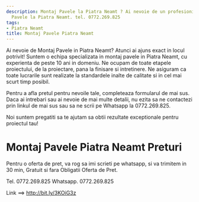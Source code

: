 ```yaml
---
description: Montaj Pavele la Piatra Neamt ? Ai nevoie de un profesionist in Montaj
  Pavele la Piatra Neamt. tel. 0772.269.825
tags:
- Piatra Neamt
title: Montaj Pavele Piatra Neamt
---
```




Ai nevoie de Montaj Pavele in Piatra Neamt? Atunci ai ajuns exact in locul potrivit! Suntem o echipa specializata in montaj pavele in Piatra Neamt, cu experienta de peste 10 ani in domeniu. Ne ocupam de toate etapele proiectului, de la proiectare, pana la finisare si intretinere. Ne asiguram ca toate lucrarile sunt realizate la standardele inalte de calitate si in cel mai scurt timp posibil. 

Pentru a afla pretul pentru nevoile tale, completeaza formularul de mai sus. Daca ai intrebari sau ai nevoie de mai multe detalii, nu ezita sa ne contactezi prin linkul de mai sus sau sa ne scrii pe Whatsapp la 0772.269.825. 

Noi suntem pregatiti sa te ajutam sa obtii rezultate exceptionale pentru proiectul tau!

# Montaj Pavele Piatra Neamt Preturi
Pentru o oferta de pret, va rog sa imi scrieti pe whatsapp, si va trimitem in 30 min, Gratuit si fara Obligatii Oferta de Pret.

Tel. 0772.269.825
Whatsapp. 0772.269.825

Link ==> http://bit.ly/3KOiG3z